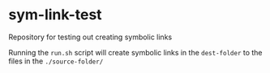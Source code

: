 # sym-link-test

Repository for testing out creating symbolic links

Running the `run.sh` script will create symbolic links in the `dest-folder` to the files in the `./source-folder/`
